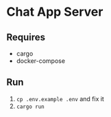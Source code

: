 # Chat App Server

## Requires

* cargo
* docker-compose

## Run

1. `cp .env.example .env` and fix it
1. `cargo run`

